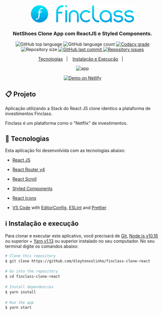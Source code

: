 <div align="center">
  <img src=".github/images/logo-finclass.svg" alt="logo-finclass" style="margin-top: 20px;" />
</div>

<div align="center">
  <h3>NetShoes Clone App com ReactJS e Styled Components.</h3>
</div>

<p align="center">
  <img alt="GitHub top language" src="https://img.shields.io/github/languages/top/kleytonsolinho/finclass-clone-react">

  <img alt="GitHub language count" src="https://img.shields.io/github/languages/count/kleytonsolinho/finclass-clone-react">

  <a href="https://www.codacy.com/app/kleytonsolinho/netshoes-clone?utm_source=github.com&amp;utm_medium=referral&amp;utm_content=kleytonsolinho/finclass-clone-react&amp;utm_campaign=Badge_Grade">
    <img alt="Codacy grade" src="https://img.shields.io/codacy/grade/1b577a07dda843aba09f4bc55d1af8fc.svg">
  </a>

  <img alt="Repository size" src="https://img.shields.io/github/repo-size/kleytonsolinho/finclass-clone-react">
  <a href="https://github.com/kleytonsolinh/finclass-clone-react/commits/master">
    <img alt="GitHub last commit" src="https://img.shields.io/github/last-commit/kleytonsolinho/finclass-clone-react">
  </a>

  <a href="https://github.com/kleytonsolinho/finclass-clone-react/issues">
    <img alt="Repository issues" src="https://img.shields.io/github/issues/kleytonsolinho/finclass-clone-react">
  </a>
</p>

<p align="center">
  <a href="#rocket-technologies">Tecnologias</a>&nbsp;&nbsp;&nbsp;|&nbsp;&nbsp;&nbsp;
  <a href="#information_source-how-to-use">Instalação e Execução</a>&nbsp;&nbsp;&nbsp;|&nbsp;&nbsp;&nbsp;
</p>

<div align="center">
  <img src=".github/images/developer-01.png" alt="app" />
</div>

<p align="center">
  <a href="https://finclass-react.vercel.app/" target="_blank">
    <img alt="Demo on Netlify" src="https://res.cloudinary.com/lukemorales/image/upload/v1563043495/readme_logos/demo_on_netlify_bbuvjz.png">
  </a>
</p>

## 📋 Projeto

Aplicação utilizando a Stack do React JS clone identico a plataforma de investimentos Finclass.

Finclass é um plataforma como o "Netflix" de investimentos.

## :rocket: Tecnologias

Esta aplicação foi desenvolvida com as tecnologias abaixo:

- [React JS](https://reactjs.org/)
- [React Router v4](https://github.com/ReactTraining/react-router)
- [React Scroll](https://www.npmjs.com/package/react-scroll)
- [Styled Components](https://www.styled-components.com/)
- [React Icons](https://react-icons.netlify.com/)

- [VS Code][vc] with [EditorConfig][vceditconfig], [ESLint][vceslint] and [Prettier][vcprettier]

## :information_source: Instalação e execução

Para clonar e executar este aplicativo, você precisará de [Git](https://git-scm.com), [Node.js v10.16][nodejs] ou superior + [Yarn v1.13][yarn] ou superior instalado no seu computador. No seu terminal digite os comandos abaixo:

```bash
# Clone this repository
$ git clone https://github.com/kleytonsolinho/finclass-clone-react

# Go into the repository
$ cd finclass-clone-react

# Install dependencies
$ yarn install

# Run the app
$ yarn start
```

[nodejs]: https://nodejs.org/
[yarn]: https://yarnpkg.com/
[vc]: https://code.visualstudio.com/
[vceditconfig]: https://marketplace.visualstudio.com/items?itemName=EditorConfig.EditorConfig
[vceslint]: https://marketplace.visualstudio.com/items?itemName=dbaeumer.vscode-eslint
[vcprettier]: https://prettier.io/

